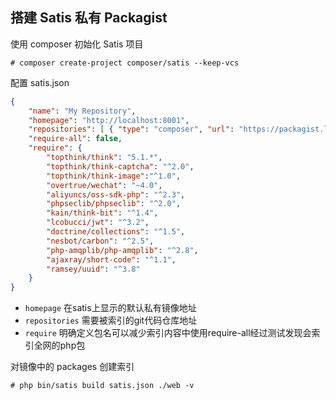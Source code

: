 ## 搭建 Satis 私有 Packagist

使用 composer 初始化 Satis 项目

```shell
# composer create-project composer/satis --keep-vcs
```

配置 satis.json

```json
{
	"name": "My Repository",
	"homepage": "http://localhost:8001",
	"repositories": [ { "type": "composer", "url": "https://packagist.laravel-china.org" } ],
	"require-all": false,
	"require": {
		"topthink/think": "5.1.*",
		"topthink/think-captcha": "^2.0",
		"topthink/think-image":"^1.0",
		"overtrue/wechat": "~4.0",
		"aliyuncs/oss-sdk-php": "^2.3",
		"phpseclib/phpseclib": "^2.0",
		"kain/think-bit": "^1.4",
		"lcobucci/jwt": "^3.2",
		"doctrine/collections": "^1.5",
		"nesbot/carbon": "^2.5",
		"php-amqplib/php-amqplib": "^2.8",
		"ajaxray/short-code": "^1.1",
		"ramsey/uuid": "^3.8"
	}
}
```

- `homepage` 在satis上显示的默认私有镜像地址
- `repositories` 需要被索引的git代码仓库地址
- `require` 明确定义包名可以减少索引内容中使用require-all经过测试发现会索引全网的php包

对镜像中的 packages 创建索引

```shell
# php bin/satis build satis.json ./web -v
```